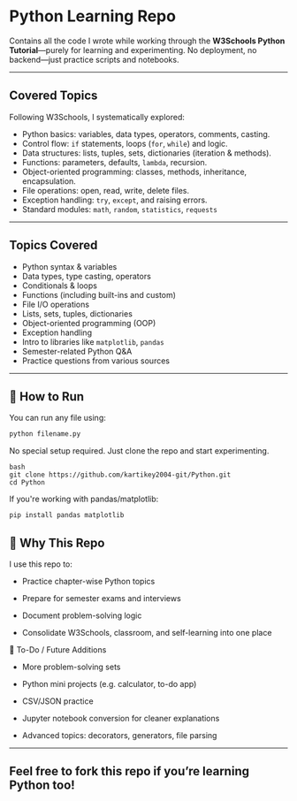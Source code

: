 #  Python Learning Repo

Contains all the code I wrote while working through the **W3Schools Python Tutorial**—purely for learning and experimenting. No deployment, no backend—just practice scripts and notebooks.

---

##  Covered Topics

Following W3Schools, I systematically explored:

- Python basics: variables, data types, operators, comments, casting.  
- Control flow: `if` statements, loops (`for`, `while`) and logic.  
- Data structures: lists, tuples, sets, dictionaries (iteration & methods).  
- Functions: parameters, defaults, `lambda`, recursion.  
- Object-oriented programming: classes, methods, inheritance, encapsulation.  
- File operations: open, read, write, delete files.  
- Exception handling: `try`, `except`, and raising errors.  
- Standard modules: `math`, `random`, `statistics`, `requests`

---
##  Topics Covered

- Python syntax & variables  
- Data types, type casting, operators  
- Conditionals & loops  
- Functions (including built-ins and custom)  
- File I/O operations  
- Lists, sets, tuples, dictionaries  
- Object-oriented programming (OOP)  
- Exception handling  
- Intro to libraries like `matplotlib`, `pandas`  
- Semester-related Python Q&A  
- Practice questions from various sources

---

## 🚀 How to Run

You can run any file using:

```bash
python filename.py
```

No special setup required. Just clone the repo and start experimenting.
```
bash
git clone https://github.com/kartikey2004-git/Python.git
cd Python
```

If you're working with pandas/matplotlib:
```bash
pip install pandas matplotlib
```

## 🎯 Why This Repo
I use this repo to:

- Practice chapter-wise Python topics

- Prepare for semester exams and interviews

- Document problem-solving logic

- Consolidate W3Schools, classroom, and self-learning into one place

📌 To-Do / Future Additions
 - More problem-solving sets

 -  Python mini projects (e.g. calculator, to-do app)

 - CSV/JSON practice

 - Jupyter notebook conversion for cleaner explanations

 - Advanced topics: decorators, generators, file parsing

----

## Feel free to fork this repo if you’re learning Python too!
